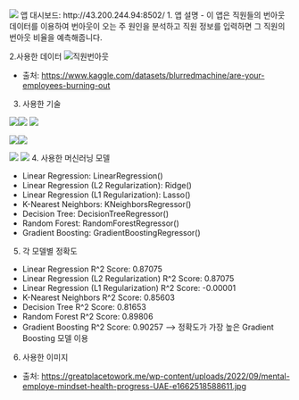 <img src="https://capsule-render.vercel.app/api?type=waving&color=auto&height=200&section=header&text=burn_out_employees&fontSize=50" />
앱 대시보드: http://43.200.244.94:8502/
1. 앱 설명
- 이 앱은 직원들의 번아웃 데이터를 이용하여 번아웃이 오는 주 원인을 분석하고 직원 정보를 입력하면 그 직원의 번아웃 비율을 예측해줍니다.

2.사용한 데이터
![직원번아웃](https://github.com/YeojinSon7/burn_out_employees/assets/130967465/09b03dba-a1ca-41e9-9c2e-91955706ce1b)
- 출처: https://www.kaggle.com/datasets/blurredmachine/are-your-employees-burning-out
3. 사용한 기술

 <img src="https://img.shields.io/badge/Python-3776AB?style=flat&logo=python&logoColor=white"/><img src="https://img.shields.io/badge/Numpy-013243?style=flat&logo=numpy&logoColor=white"/> <img src="https://img.shields.io/badge/Pandas-150458?style=flat&logo=pandas&logoColor=white"/>
 
 <img src="https://img.shields.io/badge/Jupyter-F37626?style=flat&logo=jupyter&logoColor=white"/><img src="https://img.shields.io/badge/Google Colab-F9AB00?style=flat&logo=googlecolab&logoColor=white"/>
 
 <img src="https://img.shields.io/badge/Streamlit-FF4B4B?style=flat&logo=streamlit&logoColor=white"/> <img src="https://img.shields.io/badge/Visual Studio Code-007ACC?style=flat&logo=visualstudiocode&logoColor=white"/>
 4. 사용한 머신러닝 모델
 - Linear Regression: LinearRegression()
 - Linear Regression (L2 Regularization): Ridge()
 - Linear Regression (L1 Regularization): Lasso()
 - K-Nearest Neighbors: KNeighborsRegressor()
 - Decision Tree: DecisionTreeRegressor()
 - Random Forest: RandomForestRegressor()
 - Gradient Boosting: GradientBoostingRegressor()
5. 각 모델별 정확도
- Linear Regression R^2 Score: 0.87075
- Linear Regression (L2 Regularization) R^2 Score: 0.87075
- Linear Regression (L1 Regularization) R^2 Score: -0.00001
- K-Nearest Neighbors R^2 Score: 0.85603
- Decision Tree R^2 Score: 0.81653
- Random Forest R^2 Score: 0.89806
- Gradient Boosting R^2 Score: 0.90257
--> 정확도가 가장 높은 Gradient Boosting 모델 이용
6. 사용한 이미지
- 출처: https://greatplacetowork.me/wp-content/uploads/2022/09/mental-employe-mindset-health-progress-UAE-e1662518588611.jpg


